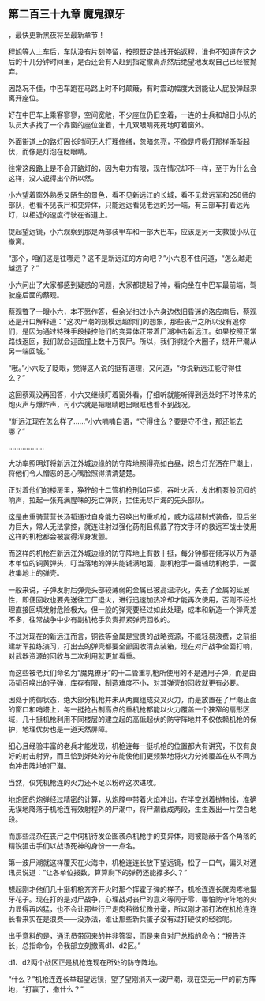 ## 第二百三十九章 魔鬼獠牙
，最快更新黑夜将至最新章节！

程旭等人上车后，车队没有片刻停留，按照既定路线开始返程，谁也不知道在这之后的十几分钟时间里，是否还会有人赶到指定撤离点然后绝望地发现自己已经被抛弃。

因路况不佳，中巴车跑在马路上时不时颠簸，有时震动幅度大到能让人屁股弹起来离开座位。

好在中巴车上乘客寥寥，空间宽敞，不少座位仍旧空着，一连的士兵和旭日小队的队员大多找了一个靠窗的座位坐着，十几双眼睛死死地盯着窗外。

外面街道上的路灯因长时间无人打理修缮，忽暗忽亮，不像是呼吸灯那样渐渐起伏，而像是灯泡在眨眼睛。

往常这段路上是不会开路灯的，因为电力有限，现在情况却不一样，至于为什么会这样，没人说得出个所以然。

小六望着窗外熟悉又陌生的景色，看不见新远江的长城，看不见救远军和258师的部队，也看不见丧尸和变异体，只能远远看见老远的另一端，有三部车打着远光灯，以相近的速度行驶在省道上。

提起望远镜，小六观察到那是两部装甲车和一部大巴车，应该是另一支救援小队在撤离。

“那个，咱们这是往哪走？这不是新远江的方向吧？”小六忍不住问道，“怎么越走越远了？”

小六问出了大家都感到疑惑的问题，大家都提起了神，看向坐在中巴车最前端，驾驶座后面的蔡观。

蔡观瞥了一眼小六，本不愿作答，但余光扫过小六身边依旧昏迷的洛应南后，蔡观还是开口解释道：“这次尸潮的规模远超你们的想象，那些丧尸之所以没有追你们，是因为通过特殊手段操控他们的变异体正带着尸潮冲击新远江。如果按照正常路线返回，我们就会迎面撞上数十万丧尸。所以，我们得绕个大圈子，绕开尸潮从另一端回城。”

“哦。”小六眨了眨眼，觉得这人说的挺有道理，又问道，“你说新远江能守得住么？”

这回蔡观没再回答，小六又继续盯着窗外看，仔细听就能听得到远处时不时传来的炮火声与爆炸声，可小六就是把眼睛瞪出眼眶也看不到战况。

“新远江现在怎么样了……”小六喃喃自语，“守得住么？要是守不住，那还能去哪？”

………………

大功率照明灯将新远江外城边缘的防守阵地照得亮如白昼，炽白灯光洒在尸潮上，将他们令人憎恶的恶心嘴脸照得清清楚楚。

正对着他们的楼房里，狰狞的十二管机枪刑如巨蟒，吞吐火舌，发出机泵般沉闷的响声，拉起一张充满腥味的死亡弹网，拦住无尽尸海的先头部队。

这是由重骑营营长汤韬通过自身能力召唤出的重机枪，威力远超制式装备，但后坐力巨大，常人无法掌控，就连注射过强化药剂且佩戴了符文手环的救远军战士使用这样的机枪都会被震得浑身发颤。

而这样的机枪在新远江外城边缘的防守阵地上有数十挺，每分钟都在倾泻以万为基本单位的铜黄弹头，叮当落地的弹头能铺满地面，副机枪手一面辅助机枪手，一面收集地上的弹壳。

一般来说，子弹发射后弹壳头部较薄弱的金属已被高温淬火，失去了金属的延展性，即便回收也要先送往工厂退火，进行迅速加热冷却才能再次使用，否则不经处理直接回填发射危险极大。但一般的弹壳要经过如此处理，成本和新造一个弹壳差不多，往常战争中少有副机枪手负责抓紧弹壳回收的。

不过对现在的新远江而言，铜铁等金属是宝贵的战略资源，不能轻易浪费，之前组建新军拉练演习，打出去的弹壳都要全部回收清点装箱，现在对尸战争全面打响，对武器资源的回收与二次利用就更加看重。

而这些被老兵们命名为“魔鬼獠牙”的十二管重机枪所使用的不是通用子弹，而是由汤韬召唤出的子弹，库存有限，制造难度不小，对其弹壳的回收就更有必要。

因处于防御状态，绝大部分机枪并未从两翼组成交叉火力，而是放置在了尸潮正面的窗口和哨塔上，每一挺抢占制高点的重机枪都能以火力覆盖一个狭窄的扇形区域，几十挺机枪利用不同楼层的建立起的高低起伏的防守阵地并不仅依赖机枪的保护，地理优势也是一道天然屏障。

细心且经验丰富的老兵才能发现，机枪连每一挺机枪的位置都大有讲究，不仅有良好的射击射界，而且恰到好处的分布能使他们更频繁地将火力分摊覆盖在从不同方向冲击阵地的尸潮。

当然，仅凭机枪连的火力还不足以粉碎这次进攻。

地炮团的炮弹经过精密的计算，从炮膛中带着火焰冲出，在半空划着抛物线，准确无误地降落于机枪连有效射程外的尸潮中，将尸潮截成两段，生生轰出一片空白地段。

而那些混杂在丧尸之中伺机待发企图袭杀机枪手的变异体，则被隐蔽于各个角落的精锐狙击手们以战场死神的身份一一点名。

第一波尸潮就这样覆灭在火海中，机枪连连长放下望远镜，松了一口气，偏头对通讯员说道：”让各单位报数，算算剩下的弹药还能撑多久？”

想起刚才他们几十挺机枪齐齐开火时那个挥霍子弹的样子，机枪连连长就肉疼地撮牙花子。现在打的是对尸战争，心理战对丧尸的意义等同于零，哪怕防守阵地的火力显得再凶猛，也不会让那些行尸走肉稍微犹豫分毫，所以刚才那打法在机枪连连长看来实在是浪费――没办法，谁让那些新兵蛋子没有过打硬仗的经验呢。

出乎意料的是，通讯员带回来的并非答案，而是来自对尸总指的命令：“报告连长，总指命令，令我部立刻撤离d1、d2区。”

d1、d2两个战区正是机枪连现在所处的防守阵地。

“什么？”机枪连连长举起望远镜，望了望刚消灭一波尸潮，现在空无一尸的前方阵地，“打赢了，撤什么？”

